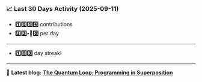 <!--START_STATS-->
### 📈 Last 30 Days Activity (2025-09-11)  
- **1️⃣0️⃣1️⃣4️⃣** contributions  
- **3️⃣3️⃣•🎱0️⃣** per day
---
- **1️⃣0️⃣3️⃣** day streak!
---
📝 **Latest blog:** [**The Quantum Loop: Programming in Superposition**](https://andriak.com/blog/quantum-loop)
<!--END_STATS-->
